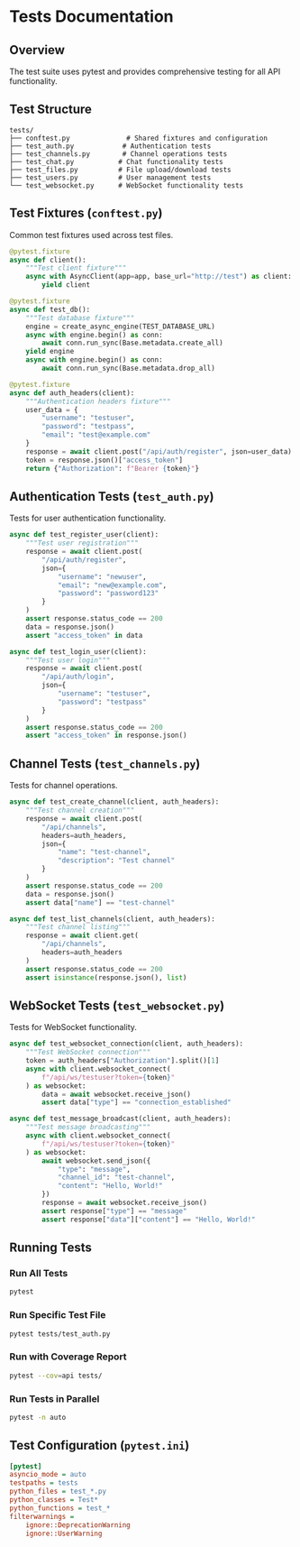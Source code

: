 # Tests Documentation

## Overview

The test suite uses pytest and provides comprehensive testing for all API functionality.

## Test Structure

```
tests/
├── conftest.py              # Shared fixtures and configuration
├── test_auth.py            # Authentication tests
├── test_channels.py        # Channel operations tests
├── test_chat.py           # Chat functionality tests
├── test_files.py          # File upload/download tests
├── test_users.py          # User management tests
└── test_websocket.py      # WebSocket functionality tests
```

## Test Fixtures (`conftest.py`)

Common test fixtures used across test files.

```python
@pytest.fixture
async def client():
    """Test client fixture"""
    async with AsyncClient(app=app, base_url="http://test") as client:
        yield client

@pytest.fixture
async def test_db():
    """Test database fixture"""
    engine = create_async_engine(TEST_DATABASE_URL)
    async with engine.begin() as conn:
        await conn.run_sync(Base.metadata.create_all)
    yield engine
    async with engine.begin() as conn:
        await conn.run_sync(Base.metadata.drop_all)

@pytest.fixture
async def auth_headers(client):
    """Authentication headers fixture"""
    user_data = {
        "username": "testuser",
        "password": "testpass",
        "email": "test@example.com"
    }
    response = await client.post("/api/auth/register", json=user_data)
    token = response.json()["access_token"]
    return {"Authorization": f"Bearer {token}"}
```

## Authentication Tests (`test_auth.py`)

Tests for user authentication functionality.

```python
async def test_register_user(client):
    """Test user registration"""
    response = await client.post(
        "/api/auth/register",
        json={
            "username": "newuser",
            "email": "new@example.com",
            "password": "password123"
        }
    )
    assert response.status_code == 200
    data = response.json()
    assert "access_token" in data

async def test_login_user(client):
    """Test user login"""
    response = await client.post(
        "/api/auth/login",
        json={
            "username": "testuser",
            "password": "testpass"
        }
    )
    assert response.status_code == 200
    assert "access_token" in response.json()
```

## Channel Tests (`test_channels.py`)

Tests for channel operations.

```python
async def test_create_channel(client, auth_headers):
    """Test channel creation"""
    response = await client.post(
        "/api/channels",
        headers=auth_headers,
        json={
            "name": "test-channel",
            "description": "Test channel"
        }
    )
    assert response.status_code == 200
    data = response.json()
    assert data["name"] == "test-channel"

async def test_list_channels(client, auth_headers):
    """Test channel listing"""
    response = await client.get(
        "/api/channels",
        headers=auth_headers
    )
    assert response.status_code == 200
    assert isinstance(response.json(), list)
```

## WebSocket Tests (`test_websocket.py`)

Tests for WebSocket functionality.

```python
async def test_websocket_connection(client, auth_headers):
    """Test WebSocket connection"""
    token = auth_headers["Authorization"].split()[1]
    async with client.websocket_connect(
        f"/api/ws/testuser?token={token}"
    ) as websocket:
        data = await websocket.receive_json()
        assert data["type"] == "connection_established"

async def test_message_broadcast(client, auth_headers):
    """Test message broadcasting"""
    async with client.websocket_connect(
        f"/api/ws/testuser?token={token}"
    ) as websocket:
        await websocket.send_json({
            "type": "message",
            "channel_id": "test-channel",
            "content": "Hello, World!"
        })
        response = await websocket.receive_json()
        assert response["type"] == "message"
        assert response["data"]["content"] == "Hello, World!"
```

## Running Tests

### Run All Tests
```bash
pytest
```

### Run Specific Test File
```bash
pytest tests/test_auth.py
```

### Run with Coverage Report
```bash
pytest --cov=api tests/
```

### Run Tests in Parallel
```bash
pytest -n auto
```

## Test Configuration (`pytest.ini`)

```ini
[pytest]
asyncio_mode = auto
testpaths = tests
python_files = test_*.py
python_classes = Test*
python_functions = test_*
filterwarnings =
    ignore::DeprecationWarning
    ignore::UserWarning
``` 